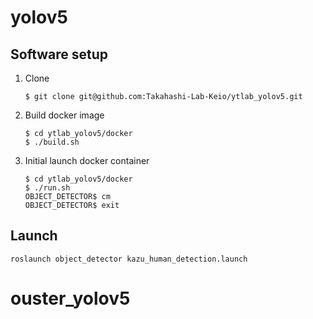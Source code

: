 # yolov5

## Software setup
1. Clone
    ```shell
    $ git clone git@github.com:Takahashi-Lab-Keio/ytlab_yolov5.git
    ```
2. Build docker image
    ```shell
    $ cd ytlab_yolov5/docker
    $ ./build.sh
    ```
3. Initial launch docker container
    ```shell
    $ cd ytlab_yolov5/docker
    $ ./run.sh
    OBJECT_DETECTOR$ cm
    OBJECT_DETECTOR$ exit
    ```

## Launch
```shell
roslaunch object_detector kazu_human_detection.launch 
```
# ouster_yolov5
